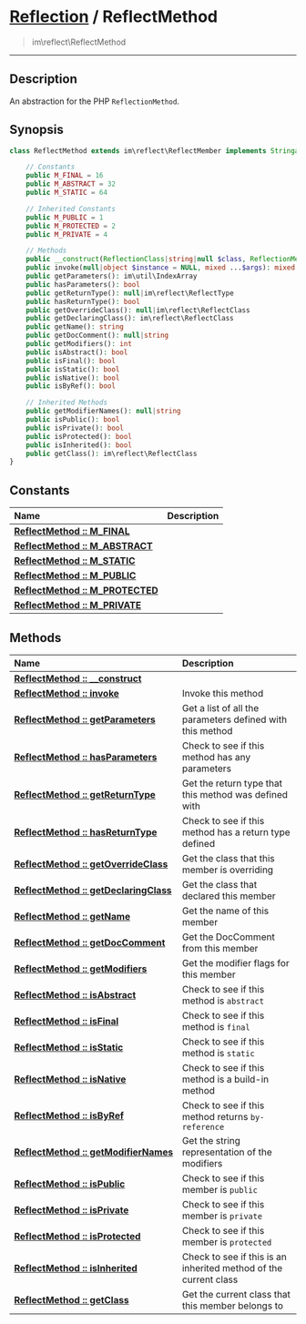 # [Reflection](reflect.md) / ReflectMethod
 > im\reflect\ReflectMethod
____

## Description
An abstraction for the PHP `ReflectionMethod`.

## Synopsis
```php
class ReflectMethod extends im\reflect\ReflectMember implements Stringable {

    // Constants
    public M_FINAL = 16
    public M_ABSTRACT = 32
    public M_STATIC = 64

    // Inherited Constants
    public M_PUBLIC = 1
    public M_PROTECTED = 2
    public M_PRIVATE = 4

    // Methods
    public __construct(ReflectionClass|string|null $class, ReflectionMethod|string $method)
    public invoke(null|object $instance = NULL, mixed ...$args): mixed
    public getParameters(): im\util\IndexArray
    public hasParameters(): bool
    public getReturnType(): null|im\reflect\ReflectType
    public hasReturnType(): bool
    public getOverrideClass(): null|im\reflect\ReflectClass
    public getDeclaringClass(): im\reflect\ReflectClass
    public getName(): string
    public getDocComment(): null|string
    public getModifiers(): int
    public isAbstract(): bool
    public isFinal(): bool
    public isStatic(): bool
    public isNative(): bool
    public isByRef(): bool

    // Inherited Methods
    public getModifierNames(): null|string
    public isPublic(): bool
    public isPrivate(): bool
    public isProtected(): bool
    public isInherited(): bool
    public getClass(): im\reflect\ReflectClass
}
```

## Constants
| Name | Description |
| :--- | :---------- |
| [__ReflectMethod&nbsp;::&nbsp;M\_FINAL__](reflect-ReflectMethod-prop_M_FINAL.md) |  |
| [__ReflectMethod&nbsp;::&nbsp;M\_ABSTRACT__](reflect-ReflectMethod-prop_M_ABSTRACT.md) |  |
| [__ReflectMethod&nbsp;::&nbsp;M\_STATIC__](reflect-ReflectMethod-prop_M_STATIC.md) |  |
| [__ReflectMethod&nbsp;::&nbsp;M\_PUBLIC__](reflect-ReflectMethod-prop_M_PUBLIC.md) |  |
| [__ReflectMethod&nbsp;::&nbsp;M\_PROTECTED__](reflect-ReflectMethod-prop_M_PROTECTED.md) |  |
| [__ReflectMethod&nbsp;::&nbsp;M\_PRIVATE__](reflect-ReflectMethod-prop_M_PRIVATE.md) |  |

## Methods
| Name | Description |
| :--- | :---------- |
| [__ReflectMethod&nbsp;::&nbsp;\_\_construct__](reflect-ReflectMethod-__construct.md) |  |
| [__ReflectMethod&nbsp;::&nbsp;invoke__](reflect-ReflectMethod-invoke.md) | Invoke this method |
| [__ReflectMethod&nbsp;::&nbsp;getParameters__](reflect-ReflectMethod-getParameters.md) | Get a list of all the parameters defined with this method |
| [__ReflectMethod&nbsp;::&nbsp;hasParameters__](reflect-ReflectMethod-hasParameters.md) | Check to see if this method has any parameters |
| [__ReflectMethod&nbsp;::&nbsp;getReturnType__](reflect-ReflectMethod-getReturnType.md) | Get the return type that this method was defined with |
| [__ReflectMethod&nbsp;::&nbsp;hasReturnType__](reflect-ReflectMethod-hasReturnType.md) | Check to see if this method has a return type defined |
| [__ReflectMethod&nbsp;::&nbsp;getOverrideClass__](reflect-ReflectMethod-getOverrideClass.md) | Get the class that this member is overriding |
| [__ReflectMethod&nbsp;::&nbsp;getDeclaringClass__](reflect-ReflectMethod-getDeclaringClass.md) | Get the class that declared this member |
| [__ReflectMethod&nbsp;::&nbsp;getName__](reflect-ReflectMethod-getName.md) | Get the name of this member |
| [__ReflectMethod&nbsp;::&nbsp;getDocComment__](reflect-ReflectMethod-getDocComment.md) | Get the DocComment from this member |
| [__ReflectMethod&nbsp;::&nbsp;getModifiers__](reflect-ReflectMethod-getModifiers.md) | Get the modifier flags for this member |
| [__ReflectMethod&nbsp;::&nbsp;isAbstract__](reflect-ReflectMethod-isAbstract.md) | Check to see if this method is `abstract` |
| [__ReflectMethod&nbsp;::&nbsp;isFinal__](reflect-ReflectMethod-isFinal.md) | Check to see if this method is `final` |
| [__ReflectMethod&nbsp;::&nbsp;isStatic__](reflect-ReflectMethod-isStatic.md) | Check to see if this method is `static` |
| [__ReflectMethod&nbsp;::&nbsp;isNative__](reflect-ReflectMethod-isNative.md) | Check to see if this method is a build-in method |
| [__ReflectMethod&nbsp;::&nbsp;isByRef__](reflect-ReflectMethod-isByRef.md) | Check to see if this method returns `by-reference` |
| [__ReflectMethod&nbsp;::&nbsp;getModifierNames__](reflect-ReflectMethod-getModifierNames.md) | Get the string representation of the modifiers |
| [__ReflectMethod&nbsp;::&nbsp;isPublic__](reflect-ReflectMethod-isPublic.md) | Check to see if this member is `public` |
| [__ReflectMethod&nbsp;::&nbsp;isPrivate__](reflect-ReflectMethod-isPrivate.md) | Check to see if this member is `private` |
| [__ReflectMethod&nbsp;::&nbsp;isProtected__](reflect-ReflectMethod-isProtected.md) | Check to see if this member is `protected` |
| [__ReflectMethod&nbsp;::&nbsp;isInherited__](reflect-ReflectMethod-isInherited.md) | Check to see if this is an inherited method of the current class |
| [__ReflectMethod&nbsp;::&nbsp;getClass__](reflect-ReflectMethod-getClass.md) | Get the current class that this member belongs to |
